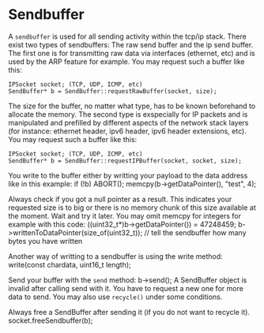# Sendbuffer

A `sendbuffer` is used for all sending activity within the tcp/ip stack.
There exist two types of sendbuffers: The raw send buffer and the ip send
buffer. The first one is for transmitting raw data via interfaces (ethernet, etc)
and is used by the ARP feature for example. You may request such a buffer like this:

	IPSocket socket; (TCP, UDP, ICMP, etc)
	SendBuffer* b = SendBuffer::requestRawBuffer(socket, size);

The size for the buffer, no matter what type, has to be known beforehand to allocate the memory.
The second type is exspecially for IP packets and is manipulated and prefilled
by different aspects of the network stack layers
(for instance: ethernet header, ipv6 header, ipv6 header extensions, etc).
You may request such a buffer like this:

	IPSocket socket; (TCP, UDP, ICMP, etc)
	SendBuffer* b = SendBuffer::requestIPBuffer(socket, socket, size);

You write to the buffer either by writting your payload to the data address
like in this example:
	if (!b) ABORT();
	memcpy(b->getDataPointer(), "test", 4);

Always check if you got a null pointer as a result. This indicates your
requested size is to big or there is no memory chunk of this size
available at the moment. Wait and try it later.
You may omit memcpy for integers for example with this code:
	((uint32_t*)b->getDataPointer()) = 47248459;
	b->writtenToDataPointer(size_of(uint32_t)); // tell the sendbuffer how many bytes you have written

Another way of writting to a sendbuffer is using the write method:
	write(const chardata, uint16_t length);

Send your buffer with the `send` method:
	b->send();
A SendBuffer object is invalid after calling send with it. You have to
request a new one for more data to send. You may also use `recycle()` under
some conditions.

Always free a SendBuffer after sending it (if you do not want to recycle it).
	socket.freeSendbuffer(b);